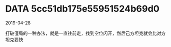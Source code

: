 DATA 5cc51db175e55951524b69d0
==============================

2019-04-28

打破僵局的一种办法，就是一直往前走，找到空位闪开，然后己方坦克就会比对方坦克要快
